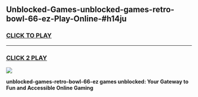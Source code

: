 
## Unblocked-Games-unblocked-games-retro-bowl-66-ez-Play-Online-#h14ju
<h3>
<a href="https://premium.freeplayer.one?title=unblocked-games-retro-bowl-66-ez&ref=27F">CLICK TO PLAY</a></h3>
<hr>

<h3>
<a href="https://premium.freeplayer.one?title=unblocked-games-retro-bowl-66-ez&ref=27F">CLICK 2 PLAY</a>
  
</h3>

<a href="https://premium.freeplayer.one?title=unblocked-games-retro-bowl-66-ez&ref=27F"><img src="https://clearcache.store/games.png"></a>


**unblocked-games-retro-bowl-66-ez games unblocked: Your Gateway to Fun and Accessible Online Gaming**
